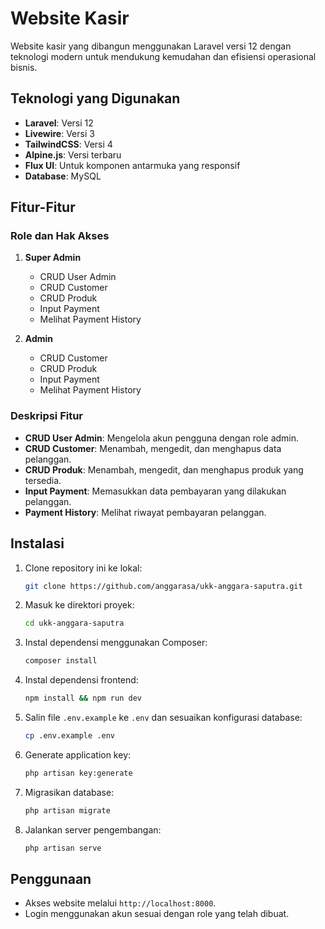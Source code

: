 # Website Kasir

Website kasir yang dibangun menggunakan Laravel versi 12 dengan teknologi modern untuk mendukung kemudahan dan efisiensi operasional bisnis.

## Teknologi yang Digunakan

- **Laravel**: Versi 12
- **Livewire**: Versi 3
- **TailwindCSS**: Versi 4
- **Alpine.js**: Versi terbaru
- **Flux UI**: Untuk komponen antarmuka yang responsif
- **Database**: MySQL

## Fitur-Fitur

### Role dan Hak Akses
1. **Super Admin**
   - CRUD User Admin
   - CRUD Customer
   - CRUD Produk
   - Input Payment
   - Melihat Payment History

2. **Admin**
   - CRUD Customer
   - CRUD Produk
   - Input Payment
   - Melihat Payment History

### Deskripsi Fitur
- **CRUD User Admin**: Mengelola akun pengguna dengan role admin.
- **CRUD Customer**: Menambah, mengedit, dan menghapus data pelanggan.
- **CRUD Produk**: Menambah, mengedit, dan menghapus produk yang tersedia.
- **Input Payment**: Memasukkan data pembayaran yang dilakukan pelanggan.
- **Payment History**: Melihat riwayat pembayaran pelanggan.

## Instalasi

1. Clone repository ini ke lokal:
   ```bash
   git clone https://github.com/anggarasa/ukk-anggara-saputra.git
   ```

2. Masuk ke direktori proyek:
   ```bash
   cd ukk-anggara-saputra
   ```

3. Instal dependensi menggunakan Composer:
   ```bash
   composer install
   ```

4. Instal dependensi frontend:
   ```bash
   npm install && npm run dev
   ```

5. Salin file `.env.example` ke `.env` dan sesuaikan konfigurasi database:
   ```bash
   cp .env.example .env
   ```

6. Generate application key:
   ```bash
   php artisan key:generate
   ```

7. Migrasikan database:
   ```bash
   php artisan migrate
   ```

8. Jalankan server pengembangan:
   ```bash
   php artisan serve
   ```

## Penggunaan
- Akses website melalui `http://localhost:8000`.
- Login menggunakan akun sesuai dengan role yang telah dibuat.
